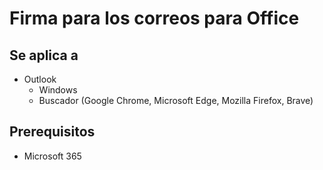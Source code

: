 # Firma para los correos para Office

## Se aplica a
- Outlook
  - Windows
  - Buscador (Google Chrome, Microsoft Edge, Mozilla Firefox, Brave)

## Prerequisitos

- Microsoft 365
